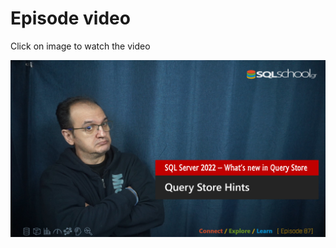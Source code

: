 # Episode video

Click on image to watch the video

[![Watch the video](./ytimage.png)](https://youtu.be/Si4bEtl26_M)
